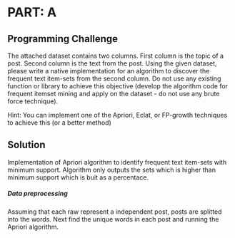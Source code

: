 # PART: A
## Programming Challenge
The attached dataset contains two columns. First column is the topic of a post. Second column is the
text from the post. Using the given dataset, please write a native implementation for an algorithm to
discover the frequent text item-sets from the second column. Do not use any existing function or
library to achieve this objective (develop the algorithm code for frequent itemset mining and apply on
the dataset - do not use any brute force technique).

Hint: You can implement one of the Apriori, Eclat, or FP-growth techniques to achieve this (or a better
method)

## Solution
Implementation of Apriori algorithm to identify frequent text item-sets with minimum support. 
Algorithm only outputs the sets which is higher than minimum support which is buit as a percentace.


##### Data preprocessing
Assuming that each raw represent a independent post, posts are splitted into the words.
Next find the unique words in each post and running the Apriori algorithm.
